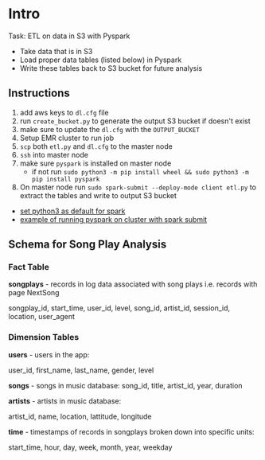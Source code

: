 Intro
=====

Task: ETL on data in S3 with Pyspark 

- Take data that is in S3
- Load proper data tables (listed below) in Pyspark
- Write these tables back to S3 bucket for future analysis

Instructions
------------

1. add aws keys to `dl.cfg` file
2. run `create_bucket.py` to generate the output S3 bucket if doesn't exist
3. make sure to update the `dl.cfg` with the `OUTPUT_BUCKET`
4. Setup EMR cluster to run job
5. `scp` both `etl.py` and `dl.cfg` to the master node
6. `ssh` into master node
7. make sure `pyspark` is installed on master node
    - if not run `sudo python3 -m pip install wheel && sudo python3 -m pip install pyspark`
8. On master node run `sudo spark-submit --deploy-mode client etl.py` to extract the tables and write to output S3 bucket

- [set python3 as default for spark](https://aws.amazon.com/premiumsupport/knowledge-center/emr-pyspark-python-3x/)
- [example of running pyspark on cluster with spark submit](https://aws.amazon.com/blogs/big-data/submitting-user-applications-with-spark-submit/)

Schema for Song Play Analysis
-----------------------------

### Fact Table

__songplays__ - records in log data associated with song plays i.e. records with page NextSong

songplay_id, start_time, user_id, level, song_id, artist_id, session_id, location, user_agent

### Dimension Tables

__users__ - users in the app:

user_id, first_name, last_name, gender, level

__songs__ - songs in music database:
        song_id, title, artist_id, year, duration
        
__artists__ - artists in music database:
        
artist_id, name, location, lattitude, longitude

__time__ - timestamps of records in songplays broken down into specific units:


start_time, hour, day, week, month, year, weekday

